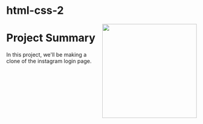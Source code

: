 # html-css-2

<img src="https://s3.amazonaws.com/devmountain/readme-logo.png" width="250" align="right">

# Project Summary

In this project, we'll be making a clone of the instagram login page.
